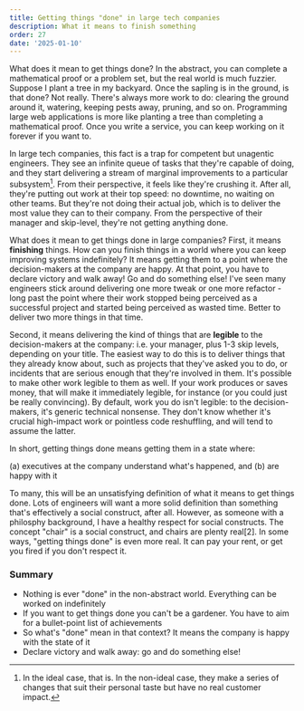 ```yaml
---
title: Getting things "done" in large tech companies
description: What it means to finish something
order: 27
date: '2025-01-10'
---
```


What does it mean to get things done? In the abstract, you can complete a mathematical proof or a problem set, but the real world is much fuzzier. Suppose I plant a tree in my backyard. Once the sapling is in the ground, is that done? Not really. There's always more work to do: clearing the ground around it, watering, keeping pests away, pruning, and so on. Programming large web applications is more like planting a tree than completing a mathematical proof. Once you write a service, you can keep working on it forever if you want to.

In large tech companies, this fact is a trap for competent but unagentic engineers. They see an infinite queue of tasks that they're capable of doing, and they start delivering a stream of marginal improvements to a particular subsystem[^1]. From their perspective, it feels like they're crushing it. After all, they're putting out work at their top speed: no downtime, no waiting on other teams. But they're not doing their actual job, which is to deliver the most value they can to their company. From the perspective of their manager and skip-level, they're not getting anything done.

What does it mean to get things done in large companies? First, it means **finishing** things. How can you finish things in a world where you can keep improving systems indefinitely? It means getting them to a point where the decision-makers at the company are happy. At that point, you have to declare victory and walk away! Go and do something else! I've seen many engineers stick around delivering one more tweak or one more refactor - long past the point where their work stopped being perceived as a successful project and started being perceived as wasted time. Better to deliver two more things in that time.

Second, it means delivering the kind of things that are **legible** to the decision-makers at the company: i.e. your manager, plus 1-3 skip levels, depending on your title. The easiest way to do this is to deliver things that they already know about, such as projects that they've asked you to do, or incidents that are serious enough that they're involved in them. It's possible to make other work legible to them as well. If your work produces or saves money, that will make it immediately legible, for instance (or you could just be really convincing). By default, work you do isn't legible: to the decision-makers, it's generic technical nonsense. They don't know whether it's crucial high-impact work or pointless code reshuffling, and will tend to assume the latter.

In short, getting things done means getting them in a state where:

(a) executives at the company understand what's happened, and 
(b) are happy with it

To many, this will be an unsatisfying definition of what it means to get things done. Lots of engineers will want a more solid definition than something that's effectively a social construct, after all. However, as someone with a philosphy background, I have a healthy respect for social constructs. The concept "chair" is a social construct, and chairs are plenty real[2]. In some ways, "getting things done" is even more real. It can pay your rent, or get you fired if you don't respect it.

### Summary

- Nothing is ever "done" in the non-abstract world. Everything can be worked on indefinitely
- If you want to get things done you can't be a gardener. You have to aim for a bullet-point list of achievements
- So what's "done" mean in that context? It means the company is happy with the state of it
- Declare victory and walk away: go and do something else!

[^1]: In the ideal case, that is. In the non-ideal case, they make a series of changes that suit their personal taste but have no real customer impact.

[^2]: For much more on this, you can go and (somehow) find my favourite book of underappreciated moral philosophy, _Moral Notions_ by Julius Kovesi.